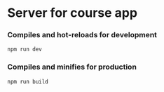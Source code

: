 # Server for course app

### Compiles and hot-reloads for development
```
npm run dev
```

### Compiles and minifies for production
```
npm run build
```